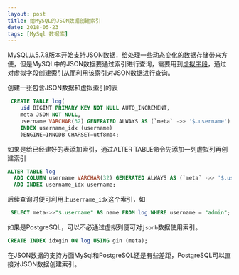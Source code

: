 ```yaml
---
layout: post
title: 给MySQL的JSON数据创建索引
date: 2018-05-23
tags: [MySql 数据库]
---
```


MySQL从5.7.8版本开始支持JSON数据，给处理一些动态变化的数据存储带来方便，但是MySQL中的JSON数据要通过索引进行查询，需要用到[虚拟字段](https://dev.mysql.com/doc/refman/5.7/en/create-table-generated-columns.html)，通过对虚拟字段创建索引从而利用该索引对JSON数据进行查询。

创建一张包含JSON数据和虚拟索引的表

```sql
 CREATE TABLE log(
    uid BIGINT PRIMARY KEY NOT NULL AUTO_INCREMENT,
    meta JSON NOT NULL,
    username VARCHAR(32) GENERATED ALWAYS AS (`meta` ->> '$.username') VIRTUAL,
    INDEX username_idx (username)
    )ENGINE=INNODB CHARSET=utf8mb4;
```

如果是给已经建好的表添加索引，通过ALTER TABLE命令先添加一列虚拟列再创建索引

```sql
ALTER TABLE log 
  ADD COLUMN username VARCHAR(32) GENERATED ALWAYS AS (`meta` ->> '$.username') VIRTUAL
  ADD INDEX username_idx username;
```

后续查询时便可利用上`username_idx`这个索引，如

```sql
 SELECT meta->>"$.username" AS name FROM log WHERE username = "admin";
```

如果是PostgreSQL，可以不必通过虚拟列便可对`jsonb`数据使用索引。

```sql
CREATE INDEX idxgin ON log USING gin (meta);
```

在JSON数据的支持方面MySql和PostgreSQL还是有些差距，PostgreSQL可以直接对JSON数据创建索引。
